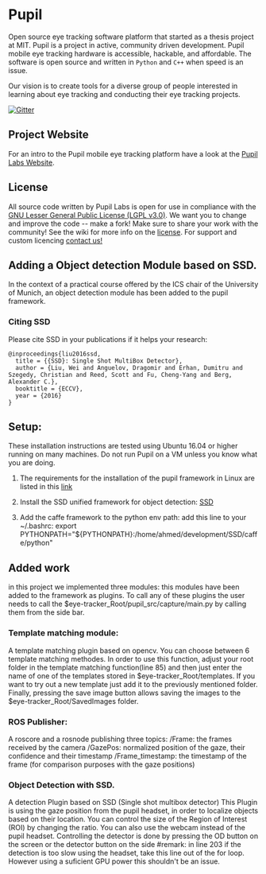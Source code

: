 # Pupil
Open source eye tracking software platform that started as a thesis project at MIT. Pupil is a project in active, community driven development. Pupil mobile eye tracking hardware is accessible, hackable, and affordable. The software is open source and written in `Python` and `C++` when speed is an issue.

Our vision is to create tools for a diverse group of people interested in learning about eye tracking and conducting their eye tracking projects.

[![Gitter](https://badges.gitter.im/pupil-labs/pupil.svg)](https://gitter.im/pupil-labs/pupil?utm_source=badge&utm_medium=badge&utm_campaign=pr-badge)

## Project Website
For an intro to the Pupil mobile eye tracking platform have a look at the [Pupil Labs Website](http://pupil-labs.com "Pupil Labs").


## License
All source code written by Pupil Labs is open for use in compliance with the [GNU Lesser General Public License (LGPL v3.0)](http://www.gnu.org/licenses/lgpl-3.0.en.html). We want you to change and improve the code -- make a fork! Make sure to share your work with the community! See the wiki for more info on the [license](https://github.com/pupil-labs/pupil/wiki/License "License"). For support and custom licencing [contact us!](https://github.com/pupil-labs/pupil/wiki/Community#email "email us")

## Adding a Object detection Module based on SSD.

In the context of a practical course offered by the ICS chair of the University of Munich, an object detection module has been added to the pupil framework.

### Citing SSD

Please cite SSD in your publications if it helps your research:

    @inproceedings{liu2016ssd,
      title = {{SSD}: Single Shot MultiBox Detector},
      author = {Liu, Wei and Anguelov, Dragomir and Erhan, Dumitru and Szegedy, Christian and Reed, Scott and Fu, Cheng-Yang and Berg, Alexander C.},
      booktitle = {ECCV},
      year = {2016}
    }

## Setup:

These installation instructions are tested using Ubuntu 16.04 or higher running on many machines. Do not run Pupil on a VM unless you know what you are doing.

1) The requirements for the installation of the pupil framework in Linux are listed in this [link](https://github.com/pupil-labs/pupil/wiki/Dependencies-Installation-Linux)

2) Install the SSD unified framework for object detection: [SSD](https://github.com/weiliu89/caffe/tree/ssd)

3) Add the caffe framework to the python env path: add this line to your ~/.bashrc: 
export PYTHONPATH="${PYTHONPATH}:/home/ahmed/development/SSD/caffe/python"

## Added work
in this project we implemented three modules: this modules have been added to the framework as plugins. To call any of these plugins the user needs to call the $eye-tracker_Root/pupil_src/capture/main.py by calling them from the side bar.
### Template matching module:

A template matching plugin based on opencv. You can choose between 6 template matching methodes.
In order to use this function, adjust your root folder in the template matching function(line 85) and then just enter the name of one of the templates stored in $eye-tracker_Root/templates.
If you want to try out a new template just add it to the previously mentioned folder.
Finally, pressing the save image button allows saving the images to the $eye-tracker_Root/SavedImages folder.

### ROS Publisher:

A roscore and a rosnode publishing three topics: 
/Frame: the frames received by the camera
/GazePos: normalized position of the gaze, their confidence and their timestamp
/Frame_timestamp: the timestamp of the frame (for comparison purposes with the gaze positions)

### Object Detection with SSD.
A detection Plugin based on SSD (Single shot multibox detector)
This Plugin is using the gaze position from the pupil headset, in order to localize objects based on their location. You can control the size of the Region of Interest (ROI) by changing the ratio. 
You can also use the webcam instead of the pupil headset.
Controlling the detector is done by pressing the OD button on the screen or the detector button on the side 
#remark: in line 203 if the detection is too slow using the headset, take this line out of the for loop. However using a suficient GPU power this shouldn't be an issue.


